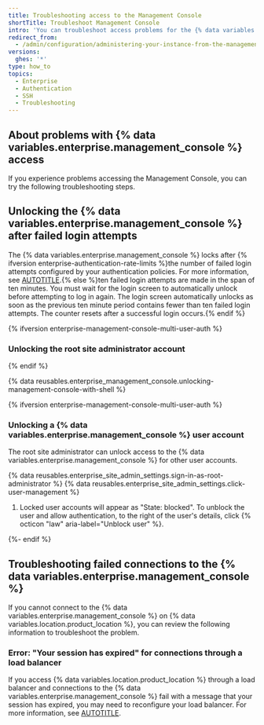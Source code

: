 ```yaml
---
title: Troubleshooting access to the Management Console
shortTitle: Troubleshoot Management Console
intro: 'You can troubleshoot access problems for the {% data variables.enterprise.management_console %}.'
redirect_from:
  - /admin/configuration/administering-your-instance-from-the-management-console/troubleshooting-access-to-the-management-console
versions:
  ghes: '*'
type: how_to
topics:
  - Enterprise
  - Authentication
  - SSH
  - Troubleshooting
---
```


## About problems with {% data variables.enterprise.management_console %} access

If you experience problems accessing the Management Console, you can try the following troubleshooting steps.

## Unlocking the {% data variables.enterprise.management_console %} after failed login attempts

The {% data variables.enterprise.management_console %} locks after {% ifversion enterprise-authentication-rate-limits %}the number of failed login attempts configured by your authentication policies. For more information, see [AUTOTITLE](/admin/configuration/administering-your-instance-from-the-management-console/managing-access-to-the-management-console#configuring-rate-limits-for-authentication-to-the-management-console).{% else %}ten failed login attempts are made in the span of ten minutes. You must wait for the login screen to automatically unlock before attempting to log in again. The login screen automatically unlocks as soon as the previous ten minute period contains fewer than ten failed login attempts. The counter resets after a successful login occurs.{% endif %}

{% ifversion enterprise-management-console-multi-user-auth %}

### Unlocking the root site administrator account

{% endif %}

{% data reusables.enterprise_management_console.unlocking-management-console-with-shell %}

{% ifversion enterprise-management-console-multi-user-auth %}

### Unlocking a {% data variables.enterprise.management_console %} user account

The root site administrator can unlock access to the {% data variables.enterprise.management_console %} for other user accounts.

{% data reusables.enterprise_site_admin_settings.sign-in-as-root-administrator %}
{% data reusables.enterprise_site_admin_settings.click-user-management %}
1. Locked user accounts will appear as "State: blocked". To unblock the user and allow authentication, to the right of the user's details, click {% octicon "law" aria-label="Unblock user" %}.

{%- endif %}

## Troubleshooting failed connections to the {% data variables.enterprise.management_console %}

If you cannot connect to the {% data variables.enterprise.management_console %} on {% data variables.location.product_location %}, you can review the following information to troubleshoot the problem.

### Error: "Your session has expired" for connections through a load balancer

If you access {% data variables.location.product_location %} through a load balancer and connections to the {% data variables.enterprise.management_console %} fail with a message that your session has expired, you may need to reconfigure your load balancer. For more information, see [AUTOTITLE](/admin/configuration/configuring-network-settings/using-github-enterprise-server-with-a-load-balancer#error-your-session-has-expired-for-connections-to-the-management-console).
